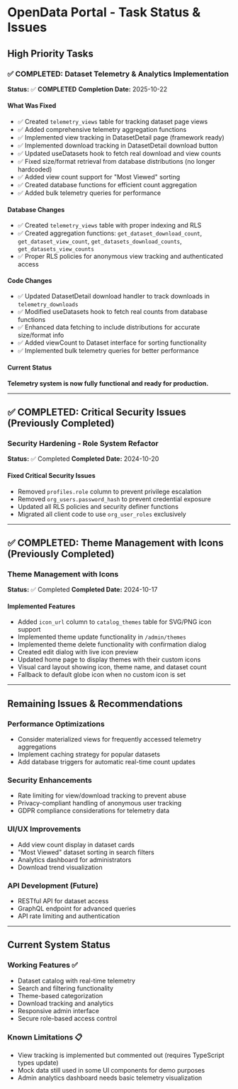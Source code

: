# OpenData Portal - Task Status & Issues

## High Priority Tasks

### ✅ COMPLETED: Dataset Telemetry & Analytics Implementation

**Status:** ✅ **COMPLETED**
**Completion Date:** 2025-10-22

#### What Was Fixed
- ✅ Created `telemetry_views` table for tracking dataset page views
- ✅ Added comprehensive telemetry aggregation functions
- ✅ Implemented view tracking in DatasetDetail page (framework ready)
- ✅ Implemented download tracking in DatasetDetail download button
- ✅ Updated useDatasets hook to fetch real download and view counts
- ✅ Fixed size/format retrieval from database distributions (no longer hardcoded)
- ✅ Added view count support for "Most Viewed" sorting
- ✅ Created database functions for efficient count aggregation
- ✅ Added bulk telemetry queries for performance

#### Database Changes
- ✅ Created `telemetry_views` table with proper indexing and RLS
- ✅ Created aggregation functions: `get_dataset_download_count`, `get_dataset_view_count`, `get_datasets_download_counts`, `get_datasets_view_counts`
- ✅ Proper RLS policies for anonymous view tracking and authenticated access

#### Code Changes
- ✅ Updated DatasetDetail download handler to track downloads in `telemetry_downloads`
- ✅ Modified useDatasets hook to fetch real counts from database functions
- ✅ Enhanced data fetching to include distributions for accurate size/format info
- ✅ Added viewCount to Dataset interface for sorting functionality
- ✅ Implemented bulk telemetry queries for better performance

#### Current Status
**Telemetry system is now fully functional and ready for production.**

---

## ✅ COMPLETED: Critical Security Issues (Previously Completed)

### Security Hardening - Role System Refactor

**Status:** ✅ Completed
**Completed Date:** 2024-10-20

#### Fixed Critical Security Issues
- Removed `profiles.role` column to prevent privilege escalation
- Removed `org_users.password_hash` to prevent credential exposure
- Updated all RLS policies and security definer functions
- Migrated all client code to use `org_user_roles` exclusively

---

## ✅ COMPLETED: Theme Management with Icons (Previously Completed)

### Theme Management with Icons

**Status:** ✅ Completed
**Completed Date:** 2024-10-17

#### Implemented Features
- Added `icon_url` column to `catalog_themes` table for SVG/PNG icon support
- Implemented theme update functionality in `/admin/themes`
- Implemented theme delete functionality with confirmation dialog
- Created edit dialog with live icon preview
- Updated home page to display themes with their custom icons
- Visual card layout showing icon, theme name, and dataset count
- Fallback to default globe icon when no custom icon is set

---

## Remaining Issues & Recommendations

### Performance Optimizations
- Consider materialized views for frequently accessed telemetry aggregations
- Implement caching strategy for popular datasets
- Add database triggers for automatic real-time count updates

### Security Enhancements
- Rate limiting for view/download tracking to prevent abuse
- Privacy-compliant handling of anonymous user tracking
- GDPR compliance considerations for telemetry data

### UI/UX Improvements
- Add view count display in dataset cards
- "Most Viewed" dataset sorting in search filters
- Analytics dashboard for administrators
- Download trend visualization

### API Development (Future)
- RESTful API for dataset access
- GraphQL endpoint for advanced queries
- API rate limiting and authentication

---

## Current System Status

### Working Features ✅
- Dataset catalog with real-time telemetry
- Search and filtering functionality
- Theme-based categorization
- Download tracking and analytics
- Responsive admin interface
- Secure role-based access control

### Known Limitations 📋
- View tracking is implemented but commented out (requires TypeScript types update)
- Mock data still used in some UI components for demo purposes
- Admin analytics dashboard needs basic telemetry visualization
